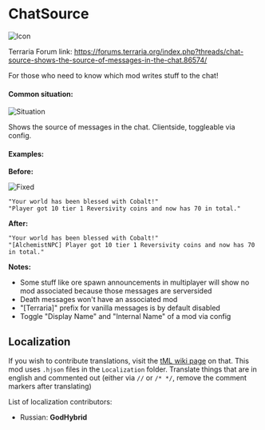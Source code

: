 # ChatSource

![Icon](https://raw.githubusercontent.com/direwolf420/ChatSource/1.4/icon.png)

Terraria Forum link: https://forums.terraria.org/index.php?threads/chat-source-shows-the-source-of-messages-in-the-chat.86574/

For those who need to know which mod writes stuff to the chat!

#### Common situation:

![Situation](https://raw.githubusercontent.com/direwolf420/ChatSource/1.4/situation.png)

Shows the source of messages in the chat. Clientside, toggleable via config.

#### Examples:

**Before:**

![Fixed](https://raw.githubusercontent.com/direwolf420/ChatSource/1.4/fixed.png)

```
"Your world has been blessed with Cobalt!"
"Player got 10 tier 1 Reversivity coins and now has 70 in total."
```

**After:**

```
"Your world has been blessed with Cobalt!"
"[AlchemistNPC] Player got 10 tier 1 Reversivity coins and now has 70 in total."
```

**Notes:**
* Some stuff like ore spawn announcements in multiplayer will show no mod associated because those messages are serversided
* Death messages won't have an associated mod
* "[Terraria]" prefix for vanilla messages is by default disabled
* Toggle "Display Name" and "Internal Name" of a mod via config

## Localization
If you wish to contribute translations, visit the [tML wiki page](https://github.com/tModLoader/tModLoader/wiki/Contributing-Localization) on that.
This mod uses `.hjson` files in the `Localization` folder.
Translate things that are in english and commented out (either via `//` or `/* */`, remove the comment markers after translating)

List of localization contributors:
* Russian: **GodHybrid**
